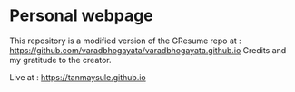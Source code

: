 # Personal webpage

This repository is a modified version of the GResume repo at : https://github.com/varadbhogayata/varadbhogayata.github.io
Credits and my gratitude to the creator.

Live at : https://tanmaysule.github.io

